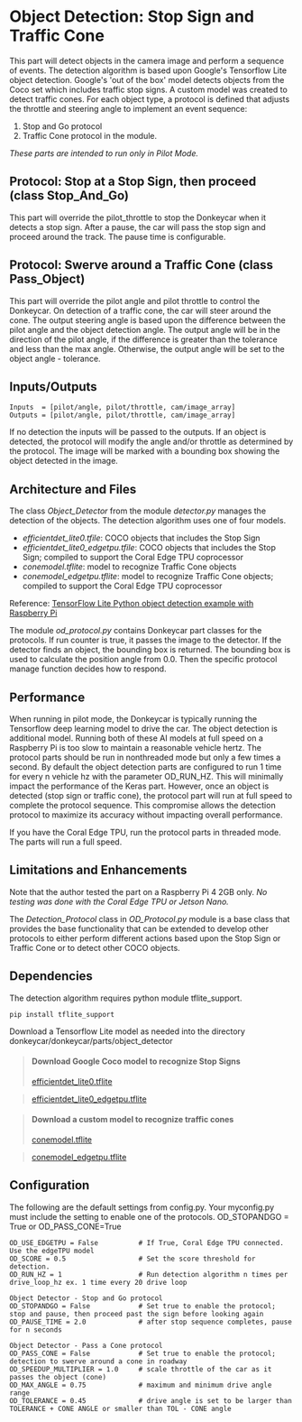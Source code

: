 # Object Detection: Stop Sign and Traffic Cone

This part will detect objects in the camera image and perform a sequence of events. The detection algorithm is based upon Google's Tensorflow Lite object detection.
Google's 'out of the box' model detects objects from the Coco set which includes traffic stop signs.  A custom model was created to detect 
traffic cones. For each object type, a protocol is defined that adjusts the throttle and steering angle to implement an event sequence:
1. Stop and Go protocol
2. Traffic Cone protocol in the module.  

*These parts are intended to run only in Pilot Mode.*

## Protocol: Stop at a Stop Sign, then proceed (class Stop\_And\_Go)
This part will override the pilot_throttle to stop the Donkeycar when it detects a stop sign.  After a pause, the
car will pass the stop sign and proceed around the track. The pause time is configurable.

## Protocol: Swerve around a Traffic Cone (class Pass_Object)
This part will override the pilot angle and pilot throttle to control the Donkeycar.
On detection of a traffic cone, the car will steer around the cone. The output steering angle is based upon
the difference between the pilot angle and the object detection angle. The output angle will be in the direction of the pilot angle,
if the difference is greater than the tolerance and less than the max angle. Otherwise, the output angle will be set to the
object angle - tolerance.

## Inputs/Outputs
```
Inputs  = [pilot/angle, pilot/throttle, cam/image_array]  
Outputs = [pilot/angle, pilot/throttle, cam/image_array]
```

If no detection the inputs will be passed to the outputs. If an object is detected, the protocol will modify the angle
and/or throttle as determined by the protocol.  The image will be marked with a bounding box showing the object detected in the image.

## Architecture and Files
The class *Object_Detector* from the module *detector.py*  manages the detection of the objects. 
The detection algorithm uses one of four models.

- *efficientdet\_lite0.tfile*:  COCO objects that includes the Stop Sign
- *efficientdet\_lite0_edgetpu.tfile*: COCO objects that includes the Stop Sign; compiled to support the Coral Edge TPU coprocessor
- *conemodel.tflite*: model to recognize Traffic Cone objects 
- *conemodel\_edgetpu.tflite*: model to recognize Traffic Cone objects; compiled to support the Coral Edge TPU coprocessor

Reference:  [TensorFlow Lite Python object detection example with Raspberry Pi](https://github.com/tensorflow/examples/tree/master/lite/examples/object_detection/raspberry_pi)

The module *od\_protocol.py* contains Donkeycar part classes for the protocols. If run counter is true, it passes the image to the detector. If the detector finds an object, the bounding box is returned.  The bounding box is used to calculate the position angle from 0.0. Then the specific protocol manage function decides how to respond.

## Performance
When running in pilot mode, the Donkeycar is typically running the Tensorflow deep learning model to drive the car. The object detection is additional model.   Running both of these AI models at full speed
on a Raspberry Pi is too slow to maintain a reasonable vehicle hertz.  The protocol parts should be run in nonthreaded mode but only a few times a second. 
By default the object detection parts are configured to run 1 time for every n vehicle hz with the parameter OD\_RUN\_HZ. This will 
minimally impact the performance of the Keras part. However, once an object is detected (stop sign or traffic cone), 
the protocol part will run at full speed to complete the protocol sequence.
This compromise allows the detection protocol to maximize its accuracy without impacting overall performance. 

If you have the Coral Edge TPU, run the protocol parts in threaded mode. The parts will run a full speed.

## Limitations and Enhancements
Note that the author tested the part on a Raspberry Pi 4 2GB only.  *No testing was done with the Coral Edge TPU or Jetson Nano.*

The *Detection\_Protocol* class in *OD_Protocol.py* module is a base class that provides the
base functionality that can be extended to develop other protocols
to either perform different actions based upon the Stop Sign or Traffic Cone or to detect other COCO objects.

## Dependencies
The detection algorithm requires python module tflite\_support. 
```
pip install tflite_support
```
Download a Tensorflow Lite model as needed into the directory donkeycar/donkeycar/parts/object\_detector

>#### Download Google Coco model to recognize Stop Signs
>[efficientdet\_lite0.tflite](https://drive.google.com/file/d/1exLAjDTkZOcQsrItflHRaf49eHSm5YWf/view?usp=sharing)

>[efficientdet\_lite0\_edgetpu.tflite](https://drive.google.com/file/d/1G2NgKx-MlEyArtS6RsXQGkV9dWm3dKHM/view?usp=sharing)

>#### Download a custom model to recognize traffic cones
>[conemodel.tflite](https://drive.google.com/file/d/1ETdqEfbe3f90wI5FPYh7jh5_67DrDJgF/view?usp=sharing)

>[conemodel\_edgetpu.tflite](https://drive.google.com/file/d/1yiW63i2mVKnWs1suh5uPjEp0sONW8_05/view?usp=sharing)


## Configuration
The following are the default settings from config.py.  Your myconfig.py must include the setting to enable one of the protocols.
OD\_STOPANDGO = True or OD\_PASS\_CONE=True

```
OD_USE_EDGETPU = False          # If True, Coral Edge TPU connected. Use the edgeTPU model 
OD_SCORE = 0.5                  # Set the score threshold for detection.
OD_RUN_HZ = 1                   # Run detection algorithm n times per drive_loop_hz ex. 1 time every 20 drive loop 

Object Detector - Stop and Go protocol
OD_STOPANDGO = False            # Set true to enable the protocol;  stop and pause, then proceed past the sign before looking again
OD_PAUSE_TIME = 2.0             # after stop sequence completes, pause for n seconds

Object Detector - Pass a Cone protocol
OD_PASS_CONE = False            # Set true to enable the protocol; detection to swerve around a cone in roadway
OD_SPEEDUP_MULTIPLIER = 1.0     # scale throttle of the car as it passes the object (cone)
OD_MAX_ANGLE = 0.75             # maximum and minimum drive angle range
OD_TOLERANCE = 0.45             # drive angle is set to be larger than TOLERANCE + CONE ANGLE or smaller than TOL - CONE angle
```



